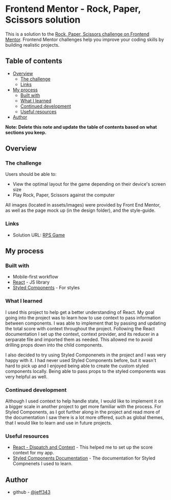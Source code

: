 # Frontend Mentor - Rock, Paper, Scissors solution

This is a solution to the [Rock, Paper, Scissors challenge on Frontend Mentor](https://www.frontendmentor.io/challenges/rock-paper-scissors-game-pTgwgvgH). Frontend Mentor challenges help you improve your coding skills by building realistic projects. 

## Table of contents

- [Overview](#overview)
  - [The challenge](#the-challenge)
  - [Links](#links)
- [My process](#my-process)
  - [Built with](#built-with)
  - [What I learned](#what-i-learned)
  - [Continued development](#continued-development)
  - [Useful resources](#useful-resources)
- [Author](#author)

**Note: Delete this note and update the table of contents based on what sections you keep.**

## Overview

### The challenge

Users should be able to:

- View the optimal layout for the game depending on their device's screen size
- Play Rock, Paper, Scissors against the computer

All images (located in assets/images) were provided by Front End Mentor, as well as the page mock up (in the design folder), and the style-guide.


### Links

- Solution URL: [RPS Game](https://github.com/jeff343/frem-rps-game)

## My process

### Built with

- Mobile-first workflow
- [React](https://reactjs.org/) - JS library
- [Styled Components](https://styled-components.com/) - For styles


### What I learned

I used this project to help get a better understanding of React. My goal going into the project was to learn how to use context to pass information between components. I was able to implement that by passing and updating the total score with context throughout the project. Following the React documentation I set up the context, context provider, and its reducer in a serparate file and imported them as needed. This allowed me to avoid drilling props down into the child components.

I also decided to try using Styled Componenets in the project and I was very happy with it. I had never used Styled Components before, but it wasn't hard to pick up and I enjoyed being able to create the custom styled components locally. Being able to pass props to the styled components was very helpful as well. 

### Continued development

Although I used context to help handle state, I would like to implement it on a bigger scale in another project to get more familiar with the process. For Styled Components, as I got further along in the project and read more of the documentation I saw there is a lot more offered, such as global themes, that I would like to learn and use in future projects.


### Useful resources

- [React - Dispatch and Context](https://beta.reactjs.org/learn/scaling-up-with-reducer-and-context#step-2-put-state-and-dispatch-into-context) - This helped me to set up the score context for my app.
- [Styled Components Documentation](https://styled-components.com/docs) - The documentation for Styled Compnenets I used to learn.

## Author

- github - [@jeff343](https://github.com/jeff343)



